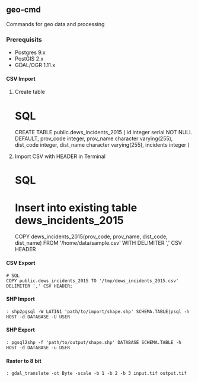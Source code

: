 ## geo-cmd
Commands for geo data and processing

### Prerequisits
 - Postgres 9.x 
 - PostGIS 2.x
 - GDAL/OGR 1.11.x
 
#### CSV Import

1) Create table
	
	# SQL
	CREATE TABLE public.dews_incidents_2015 (
  		id integer serial NOT NULL DEFAULT,
  		prov_code integer,
  		prov_name character varying(255),
  		dist_code integer,
  		dist_name character varying(255),
  		incidents integer
  	)
 
2) Import CSV with HEADER in Terminal

	# SQL
	# Insert into existing table dews_incidents_2015
	COPY dews_incidents_2015(prov_code, prov_name, dist_code, dist_name) FROM '/home/data/sample.csv' WITH DELIMITER ',' CSV HEADER

#### CSV Export

	# SQL
	COPY public.dews_incidents_2015 TO '/tmp/dews_incidents_2015.csv' DELIMITER ',' CSV HEADER;

#### SHP Import

	: shp2pgsql -W LATIN1 'path/to/import/shape.shp' SCHEMA.TABLE|psql -h HOST -d DATABASE -U USER
	
#### SHP Export

	: pgsql2shp -f 'path/to/output/shape.shp' DATABASE SCHEMA.TABLE -h HOST -d DATABASE -u USER
	
#### Raster to 8 bit

	: gdal_translate -ot Byte -scale -b 1 -b 2 -b 3 input.tif output.tif